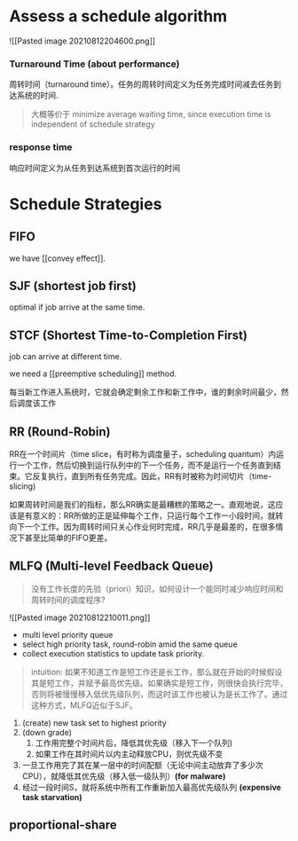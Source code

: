 # Assess a schedule algorithm

![[Pasted image 20210812204600.png]]

### Turnaround Time (about performance)
周转时间（turnaround time）。任务的周转时间定义为任务完成时间减去任务到达系统的时间.

> 大概等价于  minimize average waiting time, since execution time is independent of schedule strategy

### response time

响应时间定义为从任务到达系统到首次运行的时间

# Schedule Strategies

## FIFO

we have [[convey effect]].

## SJF (shortest job first)
optimal if job arrive at the same time.

## STCF (Shortest Time-to-Completion First)
job can arrive at different time.

we need a [[preemptive scheduling]] method.

每当新工作进入系统时，它就会确定剩余工作和新工作中，谁的剩余时间最少，然后调度该工作



## RR (Round-Robin)

RR在一个时间片（time slice，有时称为调度量子，scheduling quantum）内运行一个工作，然后切换到运行队列中的下一个任务，而不是运行一个任务直到结束。它反复执行，直到所有任务完成。因此，RR有时被称为时间切片（time-slicing)

如果周转时间是我们的指标，那么RR确实是最糟糕的策略之一。直观地说，这应该是有意义的：RR所做的正是延伸每个工作，只运行每个工作一小段时间，就转向下一个工作。因为周转时间只关心作业何时完成，RR几乎是最差的，在很多情况下甚至比简单的FIFO更差。

## MLFQ (Multi-level Feedback Queue)

> 没有工作长度的先验（priori）知识，如何设计一个能同时减少响应时间和周转时间的调度程序?

![[Pasted image 20210812210011.png]]

- multi level priority queue
- select high priority task, round-robin amid the same queue
- collect execution statistics to update task priority.


> intuition: 如果不知道工作是短工作还是长工作，那么就在开始的时候假设其是短工作，并赋予最高优先级。如果确实是短工作，则很快会执行完毕，否则将被慢慢移入低优先级队列，而这时该工作也被认为是长工作了。通过这种方式，MLFQ近似于SJF。

1. (create) new task set to highest priority
2. (down grade)
	1. 工作用完整个时间片后，降低其优先级（移入下一个队列)
	2. 如果工作在其时间片以内主动释放CPU，则优先级不变
3. 一旦工作用完了其在某一层中的时间配额（无论中间主动放弃了多少次CPU），就降低其优先级（移入低一级队列）**(for malware)**
4. 经过一段时间S，就将系统中所有工作重新加入最高优先级队列 **(expensive task starvation)**



## proportional-share

